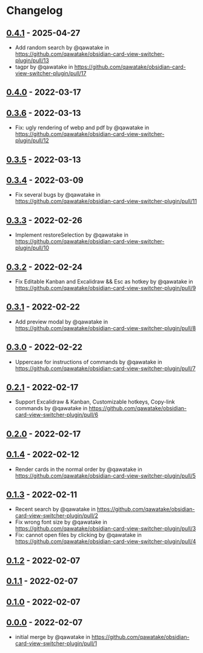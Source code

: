 # Changelog

## [0.4.1](https://github.com/qawatake/obsidian-card-view-switcher-plugin/compare/0.4.0...0.4.1) - 2025-04-27
- Add random search by @qawatake in https://github.com/qawatake/obsidian-card-view-switcher-plugin/pull/13
- tagpr by @qawatake in https://github.com/qawatake/obsidian-card-view-switcher-plugin/pull/17

## [0.4.0](https://github.com/qawatake/obsidian-card-view-switcher-plugin/compare/0.3.6...0.4.0) - 2022-03-17

## [0.3.6](https://github.com/qawatake/obsidian-card-view-switcher-plugin/compare/0.3.5...0.3.6) - 2022-03-13
- Fix: ugly rendering of webp and pdf by @qawatake in https://github.com/qawatake/obsidian-card-view-switcher-plugin/pull/12

## [0.3.5](https://github.com/qawatake/obsidian-card-view-switcher-plugin/compare/0.3.4...0.3.5) - 2022-03-13

## [0.3.4](https://github.com/qawatake/obsidian-card-view-switcher-plugin/compare/0.3.3...0.3.4) - 2022-03-09
- Fix several bugs by @qawatake in https://github.com/qawatake/obsidian-card-view-switcher-plugin/pull/11

## [0.3.3](https://github.com/qawatake/obsidian-card-view-switcher-plugin/compare/0.3.2...0.3.3) - 2022-02-26
- Implement restoreSelection by @qawatake in https://github.com/qawatake/obsidian-card-view-switcher-plugin/pull/10

## [0.3.2](https://github.com/qawatake/obsidian-card-view-switcher-plugin/compare/0.3.1...0.3.2) - 2022-02-24
- Fix Editable Kanban and Excalidraw && Esc as hotkey by @qawatake in https://github.com/qawatake/obsidian-card-view-switcher-plugin/pull/9

## [0.3.1](https://github.com/qawatake/obsidian-card-view-switcher-plugin/compare/0.3.0...0.3.1) - 2022-02-22
- Add preview modal by @qawatake in https://github.com/qawatake/obsidian-card-view-switcher-plugin/pull/8

## [0.3.0](https://github.com/qawatake/obsidian-card-view-switcher-plugin/compare/0.2.1...0.3.0) - 2022-02-22
- Uppercase for instructions of commands by @qawatake in https://github.com/qawatake/obsidian-card-view-switcher-plugin/pull/7

## [0.2.1](https://github.com/qawatake/obsidian-card-view-switcher-plugin/compare/0.2.0...0.2.1) - 2022-02-17
- Support Excalidraw & Kanban, Customizable hotkeys, Copy-link commands by @qawatake in https://github.com/qawatake/obsidian-card-view-switcher-plugin/pull/6

## [0.2.0](https://github.com/qawatake/obsidian-card-view-switcher-plugin/compare/0.1.4...0.2.0) - 2022-02-17

## [0.1.4](https://github.com/qawatake/obsidian-card-view-switcher-plugin/compare/0.1.3...0.1.4) - 2022-02-12
- Render cards in the normal order by @qawatake in https://github.com/qawatake/obsidian-card-view-switcher-plugin/pull/5

## [0.1.3](https://github.com/qawatake/obsidian-card-view-switcher-plugin/compare/0.1.2...0.1.3) - 2022-02-11
- Recent search by @qawatake in https://github.com/qawatake/obsidian-card-view-switcher-plugin/pull/2
- Fix wrong font size by @qawatake in https://github.com/qawatake/obsidian-card-view-switcher-plugin/pull/3
- Fix: cannot open files by clicking by @qawatake in https://github.com/qawatake/obsidian-card-view-switcher-plugin/pull/4

## [0.1.2](https://github.com/qawatake/obsidian-card-view-switcher-plugin/compare/0.1.1...0.1.2) - 2022-02-07

## [0.1.1](https://github.com/qawatake/obsidian-card-view-switcher-plugin/compare/0.1.0...0.1.1) - 2022-02-07

## [0.1.0](https://github.com/qawatake/obsidian-card-view-switcher-plugin/compare/0.0.0...0.1.0) - 2022-02-07

## [0.0.0](https://github.com/qawatake/obsidian-card-view-switcher-plugin/commits/0.0.0) - 2022-02-07
- initial merge by @qawatake in https://github.com/qawatake/obsidian-card-view-switcher-plugin/pull/1
